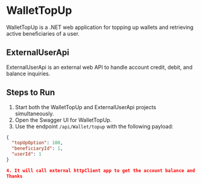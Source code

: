 # WalletTopUp

WalletTopUp is a .NET web application for topping up wallets and retrieving active beneficiaries of a user.

## ExternalUserApi

ExternalUserApi is an external web API to handle account credit, debit, and balance inquiries.

## Steps to Run

1. Start both the WalletTopUp and ExternalUserApi projects simultaneously.
2. Open the Swagger UI for WalletTopUp.
3. Use the endpoint `/api/Wallet/topup` with the following payload:

```json
{
  "topUpOption": 100,
  "beneficiaryId": 1,
  "userId": 1
}

4. It will call external httpClient app to get the account balance and debit the amount.
Thanks


